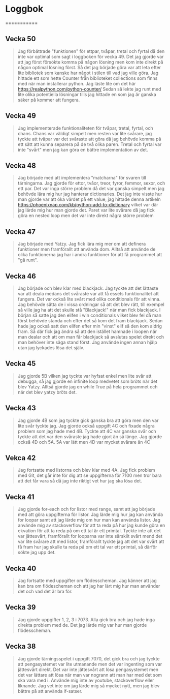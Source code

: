 # Loggbok
===========
## Vecka 50
> Jag förbättrade "funktionen" för ettpar, tvåpar, tretal och fyrtal då den inte var optimal som sagt i loggboken för vecka 49. Det jag gjorde var att jag först försökte komma på någon lösning men kom inte direkt på någon optimal lösning först. Så det jag började göra var att leta efter lite bibliotek som kanske har något i stilen till vad jag ville göra. Jag hittade ett som hette Counter från biblioteket collections som finns med när man installerar python. Jag läste lite om det här https://realpython.com/python-counter/ Sedan så lekte jag runt med lite olika potentiella lösningar tills jag hittade en som jag är ganska säker på kommer att fungera.

## Vecka 49
> Jag implementerade funktionaliteten för tvåpar, tretal, fyrtal, och chans. Chans var väldigt simpelt men resten var lite svårare, jag tyckte att tvåpar var det svåraste att göra då jag behövde komma på ett sätt att kunna separera på de två olika paren. Tretal och fyrtal var inte "svårt" men jag kan göra en bättre implementation av det.
## Vecka 48
> Jag började med att implementera "matcharna" för svaren till tärningarna. Jag gjorde för ettor, tvåor, treor, fyror, femmor, sexor, och ett par. Det var inga större problem då det var ganska simpelt men jag behövde lära mig hur jag hanterar dictionaries. Det jag inte visste hur man gjorde var att öka värdet på ett value, jag hittade denna artikeln https://phoenixnap.com/kb/python-add-to-dictionary vilket var där jag lärde mig hur man gjorde det. Paret var lite svårare då jag fick göra en nested loop men det var inte direkt några större problem

## Vecka 47
> Jag började med Yatzy. Jag fick lära mig mer om att definera funktioner men framförallt att använda dom. Alltså att använde de olika funktionerna jag har i andra funktioner för att få programmet att "gå runt".
## Vecka 46
> Jag började och blev klar med blackjack. Jag tyckte att det lättaste var att deala medans det svåraste var att få essets funktionalitet att fungera. Det var också lite svårt med olika conditionals för att vinna. Jag behövde sätta de i vissa ordningar så att det blev rätt, till exempel så ville jag ha att det skulle stå "Blackjack!" när man fick blackjack. I början så satte jag den elifen i win conditionals vilket blev fel då man först behövde standa och efter det så kom det fram blackjack. Sedan hade jag också satt den elifen efter min "vinst" elif så den kom aldrig fram. Så där fick jag ändra så att den istället hamnade i loopen när man dealar och att om man får blackjack så avslutas spelet direkt och man behöver inte säga stand först. Jag använde ingen annan hjälp utan jag lyckades lösa det själv.

## Vecka 45
> Jag gjorde 5B vilken jag tyckte var hyfsat enkel men lite svår att debugga, så jag gjorde en infinite loop medvetet som bröts när det blev Yatzy. Alltså gjorde jag en while True på hela programmet och när det blev yatzy bröts det.

## Vecka 43
> Jag gjorde 4B som jag tyckte gick ganska bra att göra men den var lite svår tyckte jag. Jag gjorde också uppgift 4C och fixade några problem som jag hade med 4B. Tyckte att 4C var ganska svår och tyckte att det var den svåraste jag hade gjort än så länge. Jag gjorde också 4D och 5A. 5A var lätt men 4D var mycket svårare än 4C

## Vekca 42
> Jag fortsatte med listorna och blev klar med 4A. Jag fick problem med Git, det går inte för dig att se uppgifterna för 7100 men tror bara att det får vara så då jag inte riktigt vet hur jag ska lösa det.

## Vecka 41
> Jag gjorde for-each och for listor med range, samt att jag började med att göra uppgifterna för listor.
> Jag lärde mig hur jag kan använda for loopar samt att jag lärde mig om hur man kan använda listor.
> Jag använde mig av stackoverflow för att ta reda på hur jag kunde göra en ekvation för att ta reda på om ett tal är ett primtal.
> Tyckte inte att det var jättesvårt, framförallt for looparna var inte särskilt svårt mend det var lite svårare att med listor, framförallt tyckte jag att det var svårt att få fram hur jag skulle ta reda på om ett tal var ett primtal, så därför sökte jag upp det.

## Vecka 40
> Jag fortsatte med uppgifter om flödesscheman.
> Jag känner att jag kan bra om flödescheman och att jag har lärt mig hur man använder det och vad det är bra för.

## Vecka 39
> Jag gjorde uppgifter 1, 2, 3 i 7073. Alla gick bra och jag hade inga direkta problem med de. Det jag lärde mig var hur man gjorde flödesscheman.


## Vecka 38
> Jag gjorde tärningsspelet i uppgift 7070, det gick bra och jag tyckte att pengasystemet var lite utmanande men det var ingenting som var jättesvårt direkt. Det var inte jättesvårt att lösa pengasystemet men det var lättare att lösa när man var nogrann att man har med det som ska vara med i.
> Använde mig inte av youtube, stackoverflow eller liknande.
> Jag vet inte om jag lärde mig så mycket nytt, men jag blev bättre på att använda if-satser.
